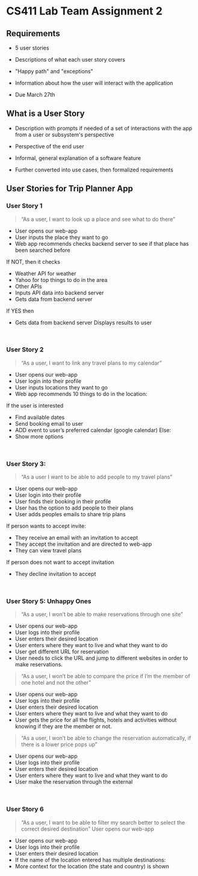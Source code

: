 # CS411 Lab Team Assignment 2

## Requirements

- 5 user stories
- Descriptions of what each user story covers
- "Happy path" and "exceptions"

- Information about how the user will interact with the application

- Due March 27th



## What is a User Story

- Description with prompts if needed of a set of interactions with the app from a user or subsystem's perspective

- Perspective of the end user

- Informal, general explanation of a software feature

- Further converted into use cases, then formalized requirements



## User Stories for Trip Planner App

### User Story 1
> “As a user, I want to look up a place and see what to do there”
- User opens our web-app 
- User inputs the place they want to go 
- Web app recommends checks backend server to see if that place has been searched before 

If NOT, then it checks 

- Weather API for weather
- Yahoo for top things to do in the area
- Other APIs
- Inputs API data into backend server
- Gets data from backend server

If YES then

- Gets data from backend server
Displays results to user

&nbsp;
&nbsp;
&nbsp;

### User Story 2
> “As a user, I want to link any travel plans to my calendar”
- User opens our web-app
- User login into their profile
- User inputs locations they want to go
- Web app recommends 10 things to do in the location:

If the user is interested
- Find available dates
- Send booking email to user
- ADD event to user’s preferred calendar (google calendar)
Else:
- Show more options

&nbsp;
&nbsp;
&nbsp;

### User Story 3: 
> “As a user I want to be able to add people to my travel plans“
- User opens our web-app
- User login into their profile
- User finds their booking in their profile 
- User has the option to add people to their plans 
- User adds peoples emails to share trip plans 

If person wants to accept invite: 

- They receive an email with an invitation to accept 
- They accept the invitation and are directed to web-app 
- They can view travel plans 

If person does not want to accept invitation
- They decline invitation to accept 

&nbsp;
&nbsp;
&nbsp;

### User Story 5: Unhappy Ones

> “As a user, I won’t be able to make reservations through one site”

- User opens our web-app
- User logs into their profile
- User enters their desired location
- User enters where they want to live and what they want to do
- User get different URL for reservation
- User needs to click the URL and jump to different websites in order to make reservations.

> “As a user, I won’t be able to compare the price if I’m the member of one hotel and not the other”

- User opens our web-app
- User logs into their profile
- User enters their desired location
- User enters where they want to live and what they want to do
- User gets the price for all the flights, hotels and activities without knowing if they are the member or not.

> “As a user, I won’t be able to change the reservation automatically, if there is a lower price pops up”

- User opens our web-app
- User logs into their profile
- User enters their desired location
- User enters where they want to live and what they want to do
- User make the reservation through the external 


&nbsp;
&nbsp;
&nbsp;

### User Story 6
> “As a user, I want to be able to filter my search better to select the correct desired destination”
User opens our web-app
- User opens our web-app
- User logs into their profile
- User enters their desired location
- If the name of the location entered has multiple destinations:
- More context for the location (the state and country) is shown



